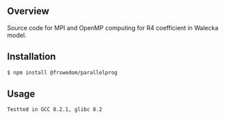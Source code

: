 ## Overview
Source code for MPI and OpenMP computing for R4 coefficient in Walecka model.


## Installation

```bash
$ npm install @frswedom/parallelprog
```

## Usage
    Testted in GCC 8.2.1, glibc 8.2
